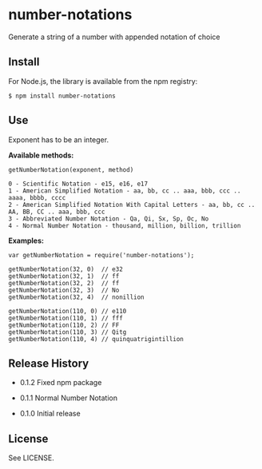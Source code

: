 # number-notations #

Generate a string of a number with appended notation of choice

## Install

For Node.js, the library is available from the npm registry:

    $ npm install number-notations

## Use

Exponent has to be an integer.

**Available methods:**

    getNumberNotation(exponent, method)

    0 - Scientific Notation - e15, e16, e17
    1 - American Simplified Notation - aa, bb, cc .. aaa, bbb, ccc .. aaaa, bbbb, cccc
    2 - American Simplified Notation With Capital Letters - aa, bb, cc .. AA, BB, CC .. aaa, bbb, ccc
    3 - Abbreviated Number Notation - Qa, Qi, Sx, Sp, Oc, No
    4 - Normal Number Notation - thousand, million, billion, trillion

**Examples:**

    var getNumberNotation = require('number-notations');

    getNumberNotation(32, 0)  // e32
    getNumberNotation(32, 1)  // ff
    getNumberNotation(32, 2)  // ff
    getNumberNotation(32, 3)  // No
    getNumberNotation(32, 4)  // nonillion

    getNumberNotation(110, 0) // e110
    getNumberNotation(110, 1) // fff
    getNumberNotation(110, 2) // FF
    getNumberNotation(110, 3) // Qitg
    getNumberNotation(110, 4) // quinquatrigintillion

## Release History

* 0.1.2 Fixed npm package

* 0.1.1 Normal Number Notation

* 0.1.0 Initial release

## License

See LICENSE.
